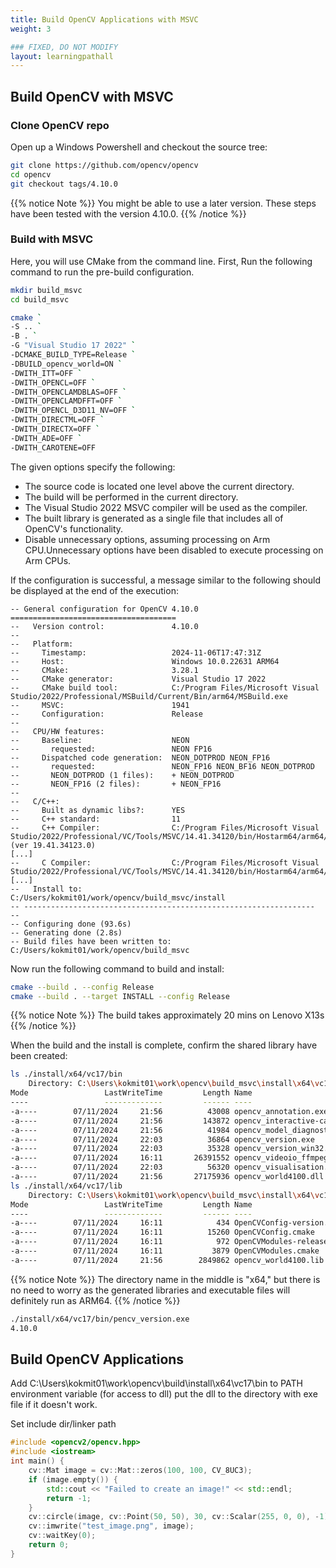 ```yaml
---
title: Build OpenCV Applications with MSVC
weight: 3

### FIXED, DO NOT MODIFY
layout: learningpathall
---
```


## Build OpenCV with MSVC

### Clone OpenCV repo

Open up a Windows Powershell and checkout the source tree:

```bash
git clone https://github.com/opencv/opencv
cd opencv
git checkout tags/4.10.0
```

{{% notice Note %}}
You might be able to use a later version. These steps have been tested with the version 4.10.0.
{{% /notice %}}

### Build with MSVC

Here, you will use CMake from the command line. First, Run the following command to run the pre-build configuration. 

```bash
mkdir build_msvc
cd build_msvc

cmake `
-S .. `
-B . `
-G "Visual Studio 17 2022" `
-DCMAKE_BUILD_TYPE=Release `
-DBUILD_opencv_world=ON `
-DWITH_ITT=OFF `
-DWITH_OPENCL=OFF `
-DWITH_OPENCLAMDBLAS=OFF `
-DWITH_OPENCLAMDFFT=OFF `
-DWITH_OPENCL_D3D11_NV=OFF `
-DWITH_DIRECTML=OFF `
-DWITH_DIRECTX=OFF `
-DWITH_ADE=OFF `
-DWITH_CAROTENE=OFF
```

The given options specify the following:
- The source code is located one level above the current directory.
- The build will be performed in the current directory.
- The Visual Studio 2022 MSVC compiler will be used as the compiler.
- The built library is generated as a single file that includes all of OpenCV's functionality.
- Disable unnecessary options, assuming processing on Arm CPU.Unnecessary options have been disabled to execute processing on Arm CPUs.


If the configuration is successful, a message similar to the following should be displayed at the end of the execution:

```
-- General configuration for OpenCV 4.10.0 =====================================
--   Version control:               4.10.0
--
--   Platform:
--     Timestamp:                   2024-11-06T17:47:31Z
--     Host:                        Windows 10.0.22631 ARM64
--     CMake:                       3.28.1
--     CMake generator:             Visual Studio 17 2022
--     CMake build tool:            C:/Program Files/Microsoft Visual Studio/2022/Professional/MSBuild/Current/Bin/arm64/MSBuild.exe
--     MSVC:                        1941
--     Configuration:               Release
--
--   CPU/HW features:
--     Baseline:                    NEON
--       requested:                 NEON FP16
--     Dispatched code generation:  NEON_DOTPROD NEON_FP16
--       requested:                 NEON_FP16 NEON_BF16 NEON_DOTPROD
--       NEON_DOTPROD (1 files):    + NEON_DOTPROD
--       NEON_FP16 (2 files):       + NEON_FP16
--
--   C/C++:
--     Built as dynamic libs?:      YES
--     C++ standard:                11
--     C++ Compiler:                C:/Program Files/Microsoft Visual Studio/2022/Professional/VC/Tools/MSVC/14.41.34120/bin/Hostarm64/arm64/cl.exe  (ver 19.41.34123.0)
[...]
--     C Compiler:                  C:/Program Files/Microsoft Visual Studio/2022/Professional/VC/Tools/MSVC/14.41.34120/bin/Hostarm64/arm64/cl.exe
[...]
--   Install to:                    C:/Users/kokmit01/work/opencv/build_msvc/install
-- -----------------------------------------------------------------
--
-- Configuring done (93.6s)
-- Generating done (2.8s)
-- Build files have been written to: C:/Users/kokmit01/work/opencv/build_msvc
```

Now run the following command to build and install:

```bash
cmake --build . --config Release
cmake --build . --target INSTALL --config Release
```

{{% notice Note %}}
The build takes approximately 20 mins on Lenovo X13s
{{% /notice %}}

When the build and the install is complete, confirm the shared library have been created:

```bash { output_lines = "2-12,14-22" }
ls ./install/x64/vc17/bin
    Directory: C:\Users\kokmit01\work\opencv\build_msvc\install\x64\vc17\bin
Mode                 LastWriteTime         Length Name
----                 -------------         ------ ----
-a----        07/11/2024     21:56          43008 opencv_annotation.exe
-a----        07/11/2024     21:56         143872 opencv_interactive-calibration.exe
-a----        07/11/2024     21:56          41984 opencv_model_diagnostics.exe
-a----        07/11/2024     22:03          36864 opencv_version.exe
-a----        07/11/2024     22:03          35328 opencv_version_win32.exe
-a----        07/11/2024     16:11       26391552 opencv_videoio_ffmpeg4100_64.dll
-a----        07/11/2024     22:03          56320 opencv_visualisation.exe
-a----        07/11/2024     21:56       27175936 opencv_world4100.dll
ls ./install/x64/vc17/lib
    Directory: C:\Users\kokmit01\work\opencv\build_msvc\install\x64\vc17\lib
Mode                 LastWriteTime         Length Name
----                 -------------         ------ ----
-a----        07/11/2024     16:11            434 OpenCVConfig-version.cmake
-a----        07/11/2024     16:11          15260 OpenCVConfig.cmake
-a----        07/11/2024     16:11            972 OpenCVModules-release.cmake
-a----        07/11/2024     16:11           3879 OpenCVModules.cmake
-a----        07/11/2024     21:56        2849862 opencv_world4100.lib
```

{{% notice Note %}}
The directory name in the middle is "x64," but there is no need to worry as the generated libraries and executable files will definitely run as ARM64.
{{% /notice %}}

```bash { output_lines = "2" }
./install/x64/vc17/bin/pencv_version.exe
4.10.0
```

## Build OpenCV Applications


Add C:\Users\kokmit01\work\opencv\build\install\x64\vc17\bin to PATH environment variable (for access to dll)
put the dll to the directory with exe file if it doesn't work. 

Set include dir/linker path



```cpp
#include <opencv2/opencv.hpp>
#include <iostream>
int main() {
    cv::Mat image = cv::Mat::zeros(100, 100, CV_8UC3);
    if (image.empty()) {
        std::cout << "Failed to create an image!" << std::endl;
        return -1;
    }
    cv::circle(image, cv::Point(50, 50), 30, cv::Scalar(255, 0, 0), -1);
    cv::imwrite("test_image.png", image);
    cv::waitKey(0);
    return 0;
}
```